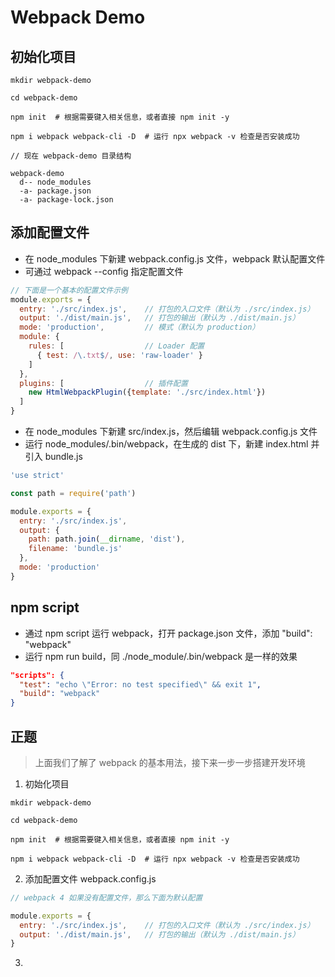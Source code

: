 # Webpack Demo

## 初始化项目

```terminal
mkdir webpack-demo

cd webpack-demo

npm init  # 根据需要键入相关信息，或者直接 npm init -y

npm i webpack webpack-cli -D  # 运行 npx webpack -v 检查是否安装成功
```

```fold
// 现在 webpack-demo 目录结构

webpack-demo
  d-- node_modules
  -a- package.json
  -a- package-lock.json
```

## 添加配置文件

- 在 node_modules 下新建 webpack.config.js 文件，webpack 默认配置文件
- 可通过 webpack --config 指定配置文件

```js
// 下面是一个基本的配置文件示例
module.exports = {
  entry: './src/index.js',    // 打包的入口文件（默认为 ./src/index.js）
  output: './dist/main.js',   // 打包的输出（默认为 ./dist/main.js）
  mode: 'production',         // 模式（默认为 production）
  module: {
    rules: [                  // Loader 配置
      { test: /\.txt$/, use: 'raw-loader' }
    ]
  },
  plugins: [                  // 插件配置
    new HtmlWebpackPlugin({template: './src/index.html'})
  ]
}
```

- 在 node_modules 下新建 src/index.js，然后编辑 webpack.config.js 文件
- 运行 node_modules/.bin/webpack，在生成的 dist 下，新建 index.html 并引入 bundle.js

```js
'use strict'

const path = require('path')

module.exports = {
  entry: './src/index.js',
  output: {
    path: path.join(__dirname, 'dist'),
    filename: 'bundle.js'
  },
  mode: 'production'
}
```

## npm script

- 通过 npm script 运行 webpack，打开 package.json 文件，添加 "build": "webpack"
- 运行 npm run build，同 ./node_module/.bin/webpack 是一样的效果

```json
"scripts": {
  "test": "echo \"Error: no test specified\" && exit 1",
  "build": "webpack"
}
```

## 正题

> 上面我们了解了 webpack 的基本用法，接下来一步一步搭建开发环境

1. 初始化项目

```shell
mkdir webpack-demo

cd webpack-demo

npm init  # 根据需要键入相关信息，或者直接 npm init -y

npm i webpack webpack-cli -D  # 运行 npx webpack -v 检查是否安装成功
```

2. 添加配置文件 webpack.config.js

```js
// webpack 4 如果没有配置文件，那么下面为默认配置

module.exports = {
  entry: './src/index.js',    // 打包的入口文件（默认为 ./src/index.js）
  output: './dist/main.js',   // 打包的输出（默认为 ./dist/main.js）
}
```

3. 